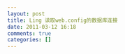 ```yaml
---
layout: post
title: Ling 读取web.config的数据库连接
date: 2011-03-12 16:18
comments: true
categories: []
---
```

<p><sup></sup>
